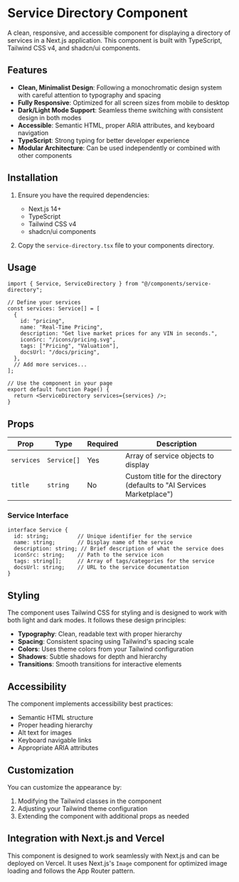 # Service Directory Component

A clean, responsive, and accessible component for displaying a directory of services in a Next.js application. This component is built with TypeScript, Tailwind CSS v4, and shadcn/ui components.

## Features

- **Clean, Minimalist Design**: Following a monochromatic design system with careful attention to typography and spacing
- **Fully Responsive**: Optimized for all screen sizes from mobile to desktop
- **Dark/Light Mode Support**: Seamless theme switching with consistent design in both modes
- **Accessible**: Semantic HTML, proper ARIA attributes, and keyboard navigation
- **TypeScript**: Strong typing for better developer experience
- **Modular Architecture**: Can be used independently or combined with other components

## Installation

1. Ensure you have the required dependencies:
   - Next.js 14+
   - TypeScript
   - Tailwind CSS v4
   - shadcn/ui components

2. Copy the `service-directory.tsx` file to your components directory.

## Usage

```tsx
import { Service, ServiceDirectory } from "@/components/service-directory";

// Define your services
const services: Service[] = [
  {
    id: "pricing",
    name: "Real-Time Pricing",
    description: "Get live market prices for any VIN in seconds.",
    iconSrc: "/icons/pricing.svg",
    tags: ["Pricing", "Valuation"],
    docsUrl: "/docs/pricing",
  },
  // Add more services...
];

// Use the component in your page
export default function Page() {
  return <ServiceDirectory services={services} />;
}
```

## Props

| Prop | Type | Required | Description |
|------|------|----------|-------------|
| `services` | `Service[]` | Yes | Array of service objects to display |
| `title` | `string` | No | Custom title for the directory (defaults to "AI Services Marketplace") |

### Service Interface

```tsx
interface Service {
  id: string;         // Unique identifier for the service
  name: string;       // Display name of the service
  description: string; // Brief description of what the service does
  iconSrc: string;    // Path to the service icon
  tags: string[];     // Array of tags/categories for the service
  docsUrl: string;    // URL to the service documentation
}
```

## Styling

The component uses Tailwind CSS for styling and is designed to work with both light and dark modes. It follows these design principles:

- **Typography**: Clean, readable text with proper hierarchy
- **Spacing**: Consistent spacing using Tailwind's spacing scale
- **Colors**: Uses theme colors from your Tailwind configuration
- **Shadows**: Subtle shadows for depth and hierarchy
- **Transitions**: Smooth transitions for interactive elements

## Accessibility

The component implements accessibility best practices:

- Semantic HTML structure
- Proper heading hierarchy
- Alt text for images
- Keyboard navigable links
- Appropriate ARIA attributes

## Customization

You can customize the appearance by:

1. Modifying the Tailwind classes in the component
2. Adjusting your Tailwind theme configuration
3. Extending the component with additional props as needed

## Integration with Next.js and Vercel

This component is designed to work seamlessly with Next.js and can be deployed on Vercel. It uses Next.js's `Image` component for optimized image loading and follows the App Router pattern.
